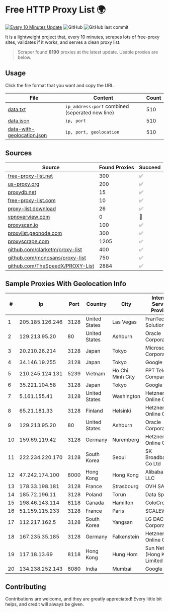 
# Free HTTP Proxy List 🌍

[![Every 10 Minutes Update](https://github.com/mertguvencli/http-proxy-list/actions/workflows/main.yml/badge.svg?branch=main)](https://github.com/mertguvencli/http-proxy-list/actions/workflows/main.yml)
![GitHub](https://img.shields.io/github/license/mertguvencli/http-proxy-list)
![GitHub last commit](https://img.shields.io/github/last-commit/mertguvencli/http-proxy-list)

It is a lightweight project that, every 10 minutes, scrapes lots of free-proxy sites, validates if it works, and serves a clean proxy list.


> Scraper found **6190** proxies at the latest update. Usable proxies are below.

## Usage

Click the file format that you want and copy the URL.


|File|Content|Count|
|----|-------|-----|
|[data.txt](https://raw.githubusercontent.com/mertguvencli/http-proxy-list/main/proxy-list/data.txt)|`ip_address:port` combined (seperated new line)|510|
|[data.json](https://raw.githubusercontent.com/mertguvencli/http-proxy-list/main/proxy-list/data.json)|`ip, port`|510|
|[data-with-geolocation.json](https://raw.githubusercontent.com/mertguvencli/http-proxy-list/main/proxy-list/data-with-geolocation.json)|`ip, port, geolocation`|510|

## Sources

|Source|Found Proxies|Succeed|
|------|-------------|-------|
|[free-proxy-list.net](https://free-proxy-list.net)|300|✅|
|[us-proxy.org](https://www.us-proxy.org)|200|✅|
|[proxydb.net](http://proxydb.net)|15|✅|
|[free-proxy-list.com](https://free-proxy-list.com/?page=&port=&type%5B%5D=http&type%5B%5D=https&up_time=0&search=Search)|10|✅|
|[proxy-list.download](https://www.proxy-list.download/HTTP)|26|✅|
|[vpnoverview.com](https://vpnoverview.com/privacy/anonymous-browsing/free-proxy-servers)|0|🚫|
|[proxyscan.io](https://www.proxyscan.io)|100|✅|
|[proxylist.geonode.com](https://proxylist.geonode.com/api/proxy-list?limit=300&page=1&sort_by=lastChecked&sort_type=desc&protocols=http,https)|300|✅|
|[proxyscrape.com](https://api.proxyscrape.com/v2/?request=displayproxies&protocol=http&timeout=10000&country=all&ssl=all&anonymity=all)|1205|✅|
|[github.com/clarketm/proxy-list](https://raw.githubusercontent.com/clarketm/proxy-list/master/proxy-list-raw.txt)|400|✅|
|[github.com/monosans/proxy-list](https://raw.githubusercontent.com/monosans/proxy-list/main/proxies/http.txt)|750|✅|
|[github.com/TheSpeedX/PROXY-List](https://raw.githubusercontent.com/TheSpeedX/PROXY-List/master/http.txt)|2884|✅|


## Sample Proxies With Geolocation Info

|#|Ip|Port|Country|City|Internet Service Provider|
|-|--|----|-------|----|-------------------------|
|1|205.185.126.246|3128|United States|Las Vegas|FranTech Solutions|
|2|129.213.95.20|80|United States|Ashburn|Oracle Corporation|
|3|20.210.26.214|3128|Japan|Tokyo|Microsoft Corporation|
|4|34.146.19.255|3128|Japan|Tokyo|Google LLC|
|5|210.245.124.131|5239|Vietnam|Ho Chi Minh City|FPT Telecom Company|
|6|35.221.104.58|3128|Japan|Tokyo|Google LLC|
|7|5.161.155.41|3128|United States|Washington|Hetzner Online GmbH|
|8|65.21.181.33|3128|Finland|Helsinki|Hetzner Online GmbH|
|9|129.213.95.20|80|United States|Ashburn|Oracle Corporation|
|10|159.69.119.42|3128|Germany|Nuremberg|Hetzner Online GmbH|
|11|222.234.220.170|3128|South Korea|Seoul|SK Broadband Co Ltd|
|12|47.242.174.100|8000|Hong Kong|Hong Kong|Alibaba.com LLC|
|13|178.33.198.181|3128|France|Strasbourg|OVH SAS|
|14|185.72.196.11|3128|Poland|Torun|Data Space|
|15|198.46.143.114|8118|Canada|Hamilton|ColoCrossing|
|16|51.159.115.233|3128|France|Paris|SCALEWAY|
|17|112.217.162.5|3128|South Korea|Yangsan|LG DACOM Corporation|
|18|167.235.35.185|3128|Germany|Falkenstein|Hetzner Online GmbH|
|19|117.18.13.69|8118|Hong Kong|Hung Hom|Sun Network (Hong Kong) Limited|
|20|134.238.252.143|8080|India|Mumbai|Google LLC|



## Contributing

Contributions are welcome, and they are greatly appreciated! Every
little bit helps, and credit will always be given.

